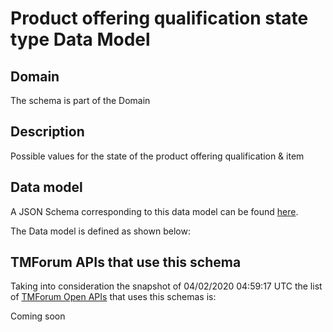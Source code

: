 # Product offering qualification state type Data Model

## Domain

The  schema is part of the  Domain

## Description

Possible values for the state of the product offering qualification &amp; item

## Data model

A JSON Schema corresponding to this data model can be found
[here](https://github.com/tmforum-rand/schemas/blob/candidates/Product/ProductOfferingQualificationStateType.schema.json).

The Data model is defined as shown below:





## TMForum APIs that use this schema

Taking into consideration the snapshot of 04/02/2020 04:59:17 UTC the list of [TMForum Open APIs](https://www.tmforum.org/open-apis/) that uses this schemas is:

Coming soon